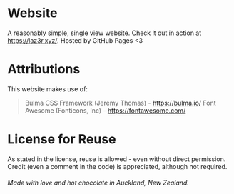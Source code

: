 # Website

A reasonably simple, single view website. Check it out in action at https://laz3r.xyz/. Hosted by GitHub Pages <3

# Attributions

This website makes use of:

> Bulma CSS Framework (Jeremy Thomas) - https://bulma.io/
> Font Awesome (Fonticons, Inc) - https://fontawesome.com/

# License for Reuse

As stated in the license, reuse is allowed - even without direct permission. Credit (even a comment in the code) is appreciated, although not required.

###### Made with love and hot chocolate in Auckland, New Zealand.

